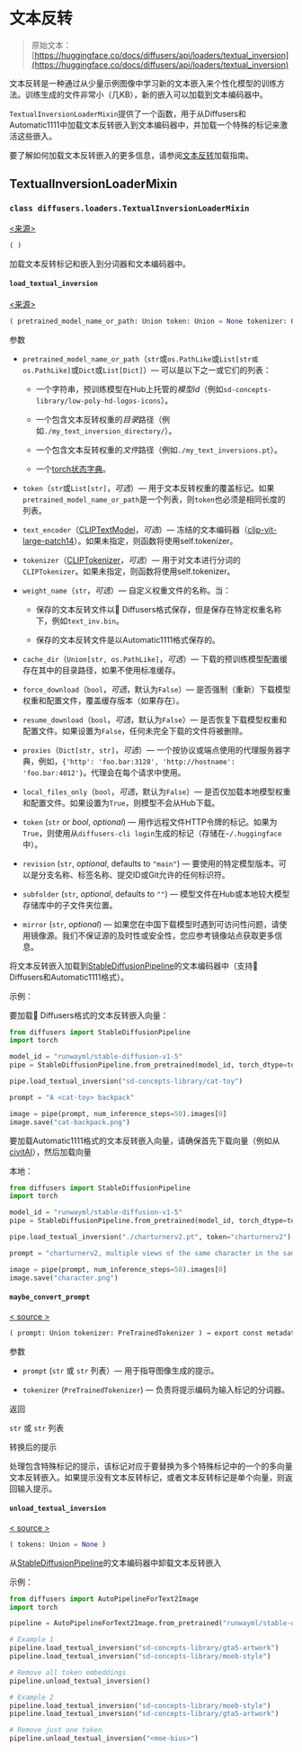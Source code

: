 # 文本反转

> 原始文本：[https://huggingface.co/docs/diffusers/api/loaders/textual_inversion](https://huggingface.co/docs/diffusers/api/loaders/textual_inversion)

文本反转是一种通过从少量示例图像中学习新的文本嵌入来个性化模型的训练方法。训练生成的文件非常小（几KB），新的嵌入可以加载到文本编码器中。

`TextualInversionLoaderMixin`提供了一个函数，用于从Diffusers和Automatic1111中加载文本反转嵌入到文本编码器中，并加载一个特殊的标记来激活这些嵌入。

要了解如何加载文本反转嵌入的更多信息，请参阅[文本反转](../../using-diffusers/loading_adapters#textual-inversion)加载指南。

## TextualInversionLoaderMixin

### `class diffusers.loaders.TextualInversionLoaderMixin`

[<来源>](https://github.com/huggingface/diffusers/blob/v0.26.3/src/diffusers/loaders/textual_inversion.py#L112)

```py
( )
```

加载文本反转标记和嵌入到分词器和文本编码器中。

#### `load_textual_inversion`

[<来源>](https://github.com/huggingface/diffusers/blob/v0.26.3/src/diffusers/loaders/textual_inversion.py#L265)

```py
( pretrained_model_name_or_path: Union token: Union = None tokenizer: Optional = None text_encoder: Optional = None **kwargs )
```

参数

+   `pretrained_model_name_or_path`（`str`或`os.PathLike`或`List[str或os.PathLike]`或`Dict`或`List[Dict]`）— 可以是以下之一或它们的列表：

    +   一个字符串，预训练模型在Hub上托管的*模型id*（例如`sd-concepts-library/low-poly-hd-logos-icons`）。

    +   一个包含文本反转权重的*目录*路径（例如`./my_text_inversion_directory/`）。

    +   一个包含文本反转权重的*文件*路径（例如`./my_text_inversions.pt`）。

    +   一个[torch状态字典](https://pytorch.org/tutorials/beginner/saving_loading_models.html#what-is-a-state-dict)。

+   `token`（`str`或`List[str]`，*可选*）— 用于文本反转权重的覆盖标记。如果`pretrained_model_name_or_path`是一个列表，则`token`也必须是相同长度的列表。

+   `text_encoder`（[CLIPTextModel](https://huggingface.co/docs/transformers/v4.37.2/en/model_doc/clip#transformers.CLIPTextModel)，*可选*）— 冻结的文本编码器（[clip-vit-large-patch14](https://huggingface.co/openai/clip-vit-large-patch14)）。如果未指定，则函数将使用self.tokenizer。

+   `tokenizer`（[CLIPTokenizer](https://huggingface.co/docs/transformers/v4.37.2/en/model_doc/clip#transformers.CLIPTokenizer)，*可选*）— 用于对文本进行分词的`CLIPTokenizer`。如果未指定，则函数将使用self.tokenizer。

+   `weight_name`（`str`，*可选*）— 自定义权重文件的名称。当：

    +   保存的文本反转文件以🤗 Diffusers格式保存，但是保存在特定权重名称下，例如`text_inv.bin`。

    +   保存的文本反转文件是以Automatic1111格式保存的。

+   `cache_dir`（`Union[str, os.PathLike]`，*可选*）— 下载的预训练模型配置缓存在其中的目录路径，如果不使用标准缓存。

+   `force_download`（`bool`，*可选*，默认为`False`）— 是否强制（重新）下载模型权重和配置文件，覆盖缓存版本（如果存在）。

+   `resume_download`（`bool`，*可选*，默认为`False`）— 是否恢复下载模型权重和配置文件。如果设置为`False`，任何未完全下载的文件将被删除。

+   `proxies`（`Dict[str, str]`，*可选*）— 一个按协议或端点使用的代理服务器字典，例如，`{'http': 'foo.bar:3128', 'http://hostname': 'foo.bar:4012'}`。代理会在每个请求中使用。

+   `local_files_only`（`bool`，*可选*，默认为`False`）— 是否仅加载本地模型权重和配置文件。如果设置为`True`，则模型不会从Hub下载。

+   `token` (`str` or *bool*, *optional*) — 用作远程文件HTTP令牌的标记。如果为`True`，则使用从`diffusers-cli login`生成的标记（存储在`~/.huggingface`中）。

+   `revision` (`str`, *optional*, defaults to `"main"`) — 要使用的特定模型版本。可以是分支名称、标签名称、提交ID或Git允许的任何标识符。

+   `subfolder` (`str`, *optional*, defaults to `""`) — 模型文件在Hub或本地较大模型存储库中的子文件夹位置。

+   `mirror` (`str`, *optional*) — 如果您在中国下载模型时遇到可访问性问题，请使用镜像源。我们不保证源的及时性或安全性，您应参考镜像站点获取更多信息。

将文本反转嵌入加载到[StableDiffusionPipeline](/docs/diffusers/v0.26.3/en/api/pipelines/stable_diffusion/text2img#diffusers.StableDiffusionPipeline)的文本编码器中（支持🤗 Diffusers和Automatic1111格式）。

示例：

要加载🤗 Diffusers格式的文本反转嵌入向量：

```py
from diffusers import StableDiffusionPipeline
import torch

model_id = "runwayml/stable-diffusion-v1-5"
pipe = StableDiffusionPipeline.from_pretrained(model_id, torch_dtype=torch.float16).to("cuda")

pipe.load_textual_inversion("sd-concepts-library/cat-toy")

prompt = "A <cat-toy> backpack"

image = pipe(prompt, num_inference_steps=50).images[0]
image.save("cat-backpack.png")
```

要加载Automatic1111格式的文本反转嵌入向量，请确保首先下载向量（例如从[civitAI](https://civitai.com/models/3036?modelVersionId=9857)），然后加载向量

本地：

```py
from diffusers import StableDiffusionPipeline
import torch

model_id = "runwayml/stable-diffusion-v1-5"
pipe = StableDiffusionPipeline.from_pretrained(model_id, torch_dtype=torch.float16).to("cuda")

pipe.load_textual_inversion("./charturnerv2.pt", token="charturnerv2")

prompt = "charturnerv2, multiple views of the same character in the same outfit, a character turnaround of a woman wearing a black jacket and red shirt, best quality, intricate details."

image = pipe(prompt, num_inference_steps=50).images[0]
image.save("character.png")
```

#### `maybe_convert_prompt`

[< source >](https://github.com/huggingface/diffusers/blob/v0.26.3/src/diffusers/loaders/textual_inversion.py#L117)

```py
( prompt: Union tokenizer: PreTrainedTokenizer ) → export const metadata = 'undefined';str or list of str
```

参数

+   `prompt` (`str` 或 `str` 列表）— 用于指导图像生成的提示。

+   `tokenizer` (`PreTrainedTokenizer`) — 负责将提示编码为输入标记的分词器。

返回

`str` 或 `str` 列表

转换后的提示

处理包含特殊标记的提示，该标记对应于要替换为多个特殊标记中的一个的多向量文本反转嵌入。如果提示没有文本反转标记，或者文本反转标记是单个向量，则返回输入提示。

#### `unload_textual_inversion`

[< source >](https://github.com/huggingface/diffusers/blob/v0.26.3/src/diffusers/loaders/textual_inversion.py#L457)

```py
( tokens: Union = None )
```

从[StableDiffusionPipeline](/docs/diffusers/v0.26.3/en/api/pipelines/stable_diffusion/text2img#diffusers.StableDiffusionPipeline)的文本编码器中卸载文本反转嵌入

示例：

```py
from diffusers import AutoPipelineForText2Image
import torch

pipeline = AutoPipelineForText2Image.from_pretrained("runwayml/stable-diffusion-v1-5")

# Example 1
pipeline.load_textual_inversion("sd-concepts-library/gta5-artwork")
pipeline.load_textual_inversion("sd-concepts-library/moeb-style")

# Remove all token embeddings
pipeline.unload_textual_inversion()

# Example 2
pipeline.load_textual_inversion("sd-concepts-library/moeb-style")
pipeline.load_textual_inversion("sd-concepts-library/gta5-artwork")

# Remove just one token
pipeline.unload_textual_inversion("<moe-bius>")
```
